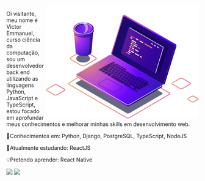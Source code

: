 <img src="computer-illustration.png" min-width="400px" max-width="400px" width="400px" align="right" alt="Traveling">

<p align="left">
Oi visitante, meu nome é Victor Emmanuel, curso ciência da computação, sou um desenvolvedor back end utilizando as linguagens Python, JavaScript e TypeScript,
estou focado em aprofundar meus conhecimentos e melhorar minhas skills em desenvolvimento web.
</p>

<p align="left">
🧠Conhecimentos em: Python, Django, PostgreSQL, TypeScript, NodeJS
</p>

<p align="left">
🔎Atualmente estudando: ReactJS
</p>

<p align="left">
💡Pretendo aprender: React Native 
</p>


<p align="left">
  <a href="mailto:vicbem@hotmail.com" alt="Gmail">
  <img src="https://img.shields.io/badge/-Gmail-FF0000?style=flat-square&labelColor=FF0000&logo=gmail&logoColor=white&link=vicbem@hotmail.com" /></a>

  <a href="https://www.linkedin.com/in/victoremmanuel86/" alt="Linkedin">
  <img src="https://img.shields.io/badge/-Linkedin-0e76a8?style=flat-square&logo=Linkedin&logoColor=white&link=https://www.linkedin.com/in/victoremmanuel86/" /></a>
  
</p> 
